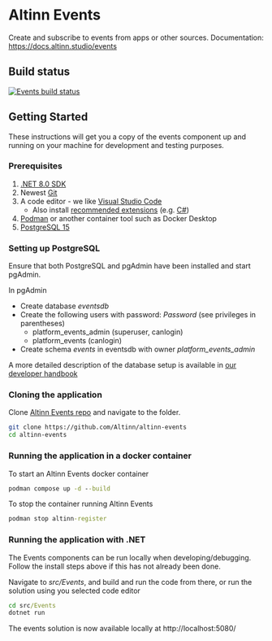 # Altinn Events

Create and subscribe to events from apps or other sources.
Documentation: https://docs.altinn.studio/events

## Build status
[![Events build status](https://dev.azure.com/brreg/altinn-studio/_apis/build/status/altinn-platform/events-master?label=altinn/events)](https://dev.azure.com/brreg/altinn-studio/_build/latest?definitionId=136)


## Getting Started

These instructions will get you a copy of the events component up and running on your machine for development and testing purposes.

### Prerequisites

1. [.NET 8.0 SDK](https://dotnet.microsoft.com/download/dotnet/8.0)
2. Newest [Git](https://git-scm.com/downloads)
3. A code editor - we like [Visual Studio Code](https://code.visualstudio.com/download)
   - Also install [recommended extensions](https://code.visualstudio.com/docs/editor/extension-marketplace#_workspace-recommended-extensions) (e.g. [C#](https://marketplace.visualstudio.com/items?itemName=ms-dotnettools.csharp))
4. [Podman](https://podman.io/) or another container tool such as Docker Desktop
5. [PostgreSQL 15](https://www.postgresql.org/download/)


### Setting up PostgreSQL

Ensure that both PostgreSQL and pgAdmin have been installed and start pgAdmin.

In pgAdmin
- Create database _eventsdb_
- Create the following users with password: _Password_ (see privileges in parentheses)
  - platform_events_admin (superuser, canlogin)
  - platform_events (canlogin)
- Create schema _events_ in eventsdb with owner _platform_events_admin_

A more detailed description of the database setup is available in [our developer handbook](https://docs.altinn.studio/community/contributing/handbook/postgres/)

### Cloning the application

Clone [Altinn Events repo](https://github.com/Altinn/altinn-events) and navigate to the folder.

```bash
git clone https://github.com/Altinn/altinn-events
cd altinn-events
```

### Running the application in a docker container


To start an Altinn Events docker container

```cmd
podman compose up -d --build
```

To stop the container running Altinn Events

```cmd
podman stop altinn-register
```

### Running the application with .NET

The Events components can be run locally when developing/debugging. Follow the install steps above if this has not already been done.

Navigate to _src/Events_, and build and run the code from there, or run the solution using you selected code editor

```cmd
cd src/Events
dotnet run
```

The events solution is now available locally at http://localhost:5080/